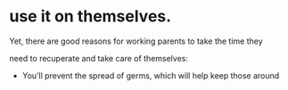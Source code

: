 # use it on themselves.

Yet, there are good reasons for working parents to take the time they

need to recuperate and take care of themselves:

- You’ll prevent the spread of germs, which will help keep those around